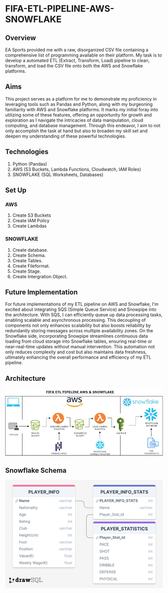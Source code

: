# FIFA-ETL-PIPELINE-AWS-SNOWFLAKE

## Overview 
EA Sports provided me with a raw, disorganized CSV file containing a comprehensive list of programming available on their platform. My task is to develop a automated ETL (Extract, Transform, Load) pipeline to clean, transform, and load the CSV file onto both the AWS and Snowflake platforms.
## Aims
This project serves as a platform for me to demonstrate my proficiency in leveraging tools such as Pandas and Python, along with my burgeoning familiarity with AWS and Snowflake platforms. It marks my initial foray into utilizing some of these features, offering an opportunity for growth and exploration as I navigate the intricacies of data manipulation, cloud computing, and database management. Through this endeavor, I aim to not only accomplish the task at hand but also to broaden my skill set and deepen my understanding of these powerful technologies.

## Technologies 
1. Python (Pandas)
2. AWS (S3 Buckets, Lambda Functions, Cloudwatch, IAM Roles) 
3. SNOWFLAKE (SQL Worksheets, Databases)
## Set Up
### AWS 
1. Create S3 Buckets
2. Create IAM Policy
3. Create Lambdas

### SNOWFLAKE
1. Create database.
2. Create Schema.
3. Create Tables.
4. Create Fileformat.
5. Create Stage. 
6. Create Intergration Object. 

## Future Implementation 

For future implementations of my ETL pipeline on AWS and Snowflake, I'm excited about integrating SQS (Simple Queue Service) and Snowpipe into the architecture. With SQS, I can efficiently queue up data processing tasks, enabling scalable and asynchronous processing. This decoupling of components not only enhances scalability but also boosts reliability by redundantly storing messages across multiple availability zones. On the Snowflake side, incorporating Snowpipe streamlines continuous data loading from cloud storage into Snowflake tables, ensuring real-time or near-real-time updates without manual intervention. This automation not only reduces complexity and cost but also maintains data freshness, ultimately enhancing the overall performance and efficiency of my ETL pipeline.

## Architecture 
![Fifa Snowflake Pipeline.jpg](<Fifa Snowflake Pipeline.jpg>)

## Snowflake Schema 
![FIFA SNOWFLAKE SCHEMA.png](<FIFA SNOWFLAKE SCHEMA.png>)